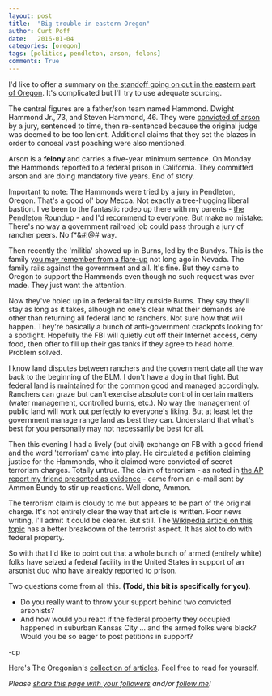 ```yaml
---
layout: post
title:  "Big trouble in eastern Oregon"
author: Curt Poff
date:   2016-01-04
categories: [oregon]
tags: [politics, pendleton, arson, felons]
comments: True
---
```


I'd like to offer a summary on [the standoff going on out in the eastern part of Oregon](http://www.oregonlive.com/pacific-northwest-news/index.ssf/2016/01/oregon_standoff.html). It's complicated but I'll try to use adequate sourcing.

<!--more-->

The central figures are a father/son team named Hammond. Dwight Hammond Jr., 73, and Steven Hammond, 46. They were [convicted of arson](http://www.justice.gov/usao-or/pr/eastern-oregon-ranchers-convicted-arson-resentenced-five-years-prison) by a jury, sentenced to time, then re-sentenced because the original judge was deemed to be too lenient. Additional claims that they set the blazes in order to conceal vast poaching were also mentioned.

Arson is a **felony** and carries a five-year minimum sentence. On Monday the Hammonds reported to a federal prison in California. They committed arson and are doing mandatory five years. End of story. 

Important to note: The Hammonds were tried by a jury in Pendleton, Oregon. That's a good ol' boy Mecca. Not exactly a tree-hugging liberal bastion. I've been to the fantastic rodeo up there with my parents - [the Pendleton Roundup](http://www.pendletonroundup.com/) - and I'd recommend to everyone. But make no mistake: There's no way a government railroad job could pass through a jury of rancher peers. No f*&#!@# way.

Then recently the 'militia' showed up in Burns, led by the Bundys. This is the family [you may remember from a flare-up](https://en.wikipedia.org/wiki/Bundy_standoff) not long ago in Nevada. The family rails against the government and all. It's fine. But they came to Oregon to support the Hammonds even though no such request was ever made. They just want the attention.

Now they've holed up in a federal faciilty outside Burns. They say they'll stay as long as it takes, alhough no one's clear what their demands are other than returning all federal land to ranchers. Not sure how that will happen. They're basically a bunch of anti-government crackpots looking for a spotlight. Hopefully the FBI will quietly cut off their Internet access, deny food, then offer to fill up their gas tanks if they agree to head home. Problem solved.

I know land disputes between ranchers and the government date all the way back to the beginning of the BLM. I don't have a dog in that fight. But federal land is maintained for the common good and managed accordingly. Ranchers can graze but can't exercise absolute control in certain matters (water management, controlled burns, etc.). No way the management of public land will work out perfectly to everyone's liking. But at least let the government manage range land as best they can. Understand that what's best for you personally may not necessarily be best for all.

Then this evening I had a lively (but civil) exchange on FB with a good friend and the word 'terrorism' came into play. He circulated a petition claiming justice for the Hammonds, who it claimed were convicted of secret terrorism charges. Totally untrue. The claim of terrorism - as noted in [the AP report my friend presented as evidence](http://www.usnews.com/news/us/articles/2016-01-01/oregon-ranching-case-sparks-anti-government-sentiment) - came from an e-mail sent by Ammon Bundy to stir up reactions. Well done, Ammon. 

The terrorism claim is cloudy to me but appears to be part of the original charge. It's not entirely clear the way that article is written. Poor news writing, I'll admit it could be clearer. But still. The [Wikipedia article on this topic](https://en.wikipedia.org/wiki/Militia_occupation_of_the_Malheur_National_Wildlife_Refuge) has a better breakdown of the terrorist aspect. It has alot to do with federal property.

So with that I'd like to point out that a whole bunch of armed (entirely white) folks have seized a federal facility in the United States in support of an arsonist duo who have alrealdy reported to prison. 

Two questions come from all this. **(Todd, this bit is specifically for you)**. 

* Do you really want to throw your support behind two convicted arsonists? 
* And how would you react if the federal property they occupied happened in suburban Kansas City ... and the armed folks were black? Would you be so eager to post petitions in support?

-cp

Here's The Oregonian's [collection of articles](http://topics.oregonlive.com/tag/showdown%20in%20burns/). Feel free to read for yourself.

*Please
<a href="https://twitter.com/intent/tweet?url={{ site.production_url }}{{ page.url }}&text={{ page.title }}&via=cpoff" 
   target="_blank">
  share this page with your followers</a> 
and/or 
<a href="https://twitter.com/cpoff">
  follow me</a>!*